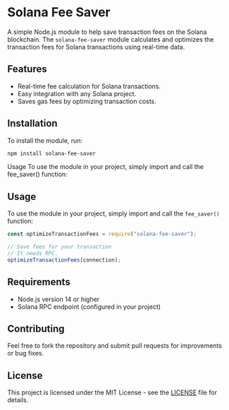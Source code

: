# Solana Fee Saver

A simple Node.js module to help save transaction fees on the Solana blockchain. The `solana-fee-saver` module calculates and optimizes the transaction fees for Solana transactions using real-time data.

## Features
- Real-time fee calculation for Solana transactions.
- Easy integration with any Solana project.
- Saves gas fees by optimizing transaction costs.

## Installation

To install the module, run:

```bash
npm install solana-fee-saver
```
Usage
To use the module in your project, simply import and call the fee_saver() function:

## Usage

To use the module in your project, simply import and call the `fee_saver()` function:

```javascript
const optimizeTransactionFees = require("solana-fee-saver");

// Save fees for your transaction
// It needs RPC.
optimizeTransactionFees(connection);
```
## Requirements
- Node.js version 14 or higher
- Solana RPC endpoint (configured in your project)

## Contributing
Feel free to fork the repository and submit pull requests for improvements or bug fixes.

## License
This project is licensed under the MIT License - see the [LICENSE](LICENSE) file for details.
